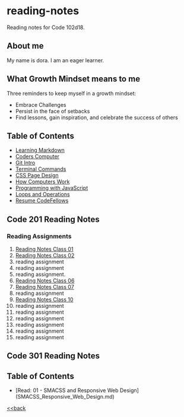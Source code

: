 # reading-notes
Reading notes for Code 102d18.

## About me
My name is dora. I am an eager learner.

## What Growth Mindset means to me

Three reminders to keep myself in a growth mindset:
- Embrace Challenges
- Persist in the face of setbacks
- Find lessons, gain inspiration, and celebrate the success of others

## Table of Contents
- [Learning Markdown](learning_markdown.md)
- [Coders Computer](Coders_Computer.md)
- [Git Intro](git_intro.md)
- [Terminal Commands](terminal_commands.md)
- [CSS Page Design](design_web_pages_css.md)
- [How Computers Work](how_computers_work.06b.md)
- [Programming with JavaScript](javascript_notes.md)
- [Loops and Operations](loops_operations.md)
- [Resume CodeFellows](resume_screenshot.png)


## Code 201 Reading Notes

### Reading Assignments
1. [Reading Notes Class 01](class_01.md)
2. [Reading Notes Class 02](class-02.md)
3. reading assignment
4. reading assignment
5. reading assignment.
6. [Reading Notes Class 06](read_06_objectliterals.md)
7. [Reading Notes Class 07](class-07.md)
8. reading assignment
9. [Reading Notes Class 10](class-10.md)
10. reading assignment
11. reading assignment
12. reading assignment
13. reading assignment
14. reading assignment
15. reading assignment

## Code 301 Reading Notes

## Table of Contents
- [Read: 01 - SMACSS and Responsive Web Design] (SMACSS_Responsive_Web_Design.md)

[<<back](terminal_commands.md)
